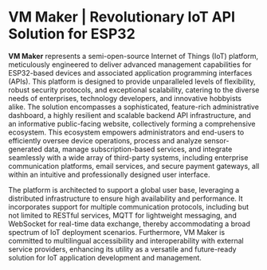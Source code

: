 # VM Maker | Revolutionary IoT API Solution for ESP32

**VM Maker** represents a semi-open-source Internet of Things (IoT) platform, meticulously engineered to deliver advanced management capabilities for ESP32-based devices and associated application programming interfaces (APIs). This platform is designed to provide unparalleled levels of flexibility, robust security protocols, and exceptional scalability, catering to the diverse needs of enterprises, technology developers, and innovative hobbyists alike. The solution encompasses a sophisticated, feature-rich administrative dashboard, a highly resilient and scalable backend API infrastructure, and an informative public-facing website, collectively forming a comprehensive ecosystem. This ecosystem empowers administrators and end-users to efficiently oversee device operations, process and analyze sensor-generated data, manage subscription-based services, and integrate seamlessly with a wide array of third-party systems, including enterprise communication platforms, email services, and secure payment gateways, all within an intuitive and professionally designed user interface.

The platform is architected to support a global user base, leveraging a distributed infrastructure to ensure high availability and performance. It incorporates support for multiple communication protocols, including but not limited to RESTful services, MQTT for lightweight messaging, and WebSocket for real-time data exchange, thereby accommodating a broad spectrum of IoT deployment scenarios. Furthermore, VM Maker is committed to multilingual accessibility and interoperability with external service providers, enhancing its utility as a versatile and future-ready solution for IoT application development and management.
